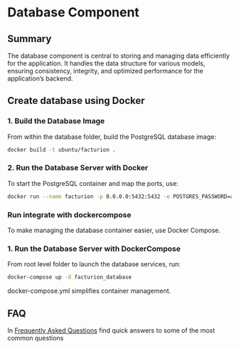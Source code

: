 # Database Component

## Summary

The database component is central to storing and managing data efficiently for the application. It handles the data structure for various models, ensuring consistency, integrity, and optimized performance for the application’s backend.




## Create database using Docker

### 1. Build the Database Image

From within the database folder, build the PostgreSQL database image:

```bash
docker build -t ubuntu/facturion .
```

### 2. Run the Database Server with Docker

To start the PostgreSQL container and map the ports, use:

```bash
docker run --name facturion -p 0.0.0.0:5432:5432 -e POSTGRES_PASSWORD=aP4sw0rd ubuntu/facturion
```

### Run integrate with dockercompose

To make managing the database container easier, use Docker Compose.

### 1. Run the Database Server with DockerCompose

From root level folder to launch the database services, run:

```bash
docker-compose up -d facturion_database
```

docker-compose.yml simplifies container management.


## FAQ

In [Frequently Asked Questions](./FAQ.md) find quick answers to some of the most common questions



